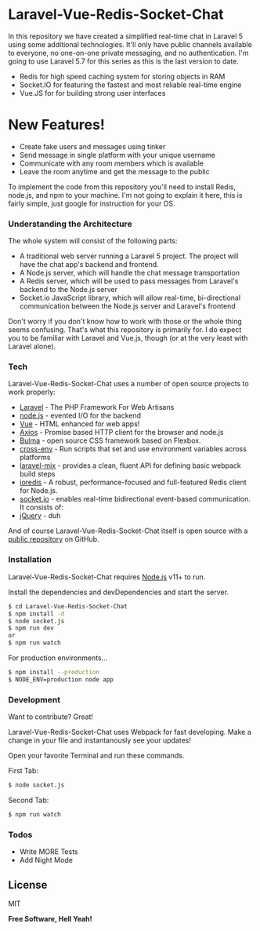 # Laravel-Vue-Redis-Socket-Chat

In this repository we have created a simplified real-time chat in Laravel 5 using some additional technologies. It'll only have public channels available to everyone, no one-on-one private messaging, and no authentication. I'm going to use Laravel 5.7 for this series as this is the last version to date.

  - Redis for high speed caching system for storing objects in RAM
  - Socket.IO for featuring the fastest and most reliable real-time engine
  - Vue.JS for for building strong user interfaces

# New Features!

  - Create fake users and messages using tinker
  - Send message in single platform with your unique username
  - Communicate with any room members which is available
  - Leave the room anytime and get the message to the public

To implement the code from this repository you'll need to install Redis, node.js, and npm to your machine. I'm not going to explain it here, this is fairly simple, just google for instruction for your OS.

### Understanding the Architecture

The whole system will consist of the following parts:

  - A traditional web server running a Laravel 5 project. The project will have the chat app's backend and frontend.
  - A Node.js server, which will handle the chat message transportation
  - A Redis server, which will be used to pass messages from Laravel's backend to the Node.js server
  - Socket.io JavaScript library, which will allow real-time, bi-directional communication between the Node.js server and Laravel's frontend

Don't worry if you don't know how to work with those or the whole thing seems confusing. That's what this repository is primarily for. I do expect you to be familiar with Laravel and Vue.js, though (or at the very least with Laravel alone).

### Tech

Laravel-Vue-Redis-Socket-Chat uses a number of open source projects to work properly:

* [Laravel](https://laravel.com/) - The PHP Framework For Web Artisans
* [node.js](https://nodejs.org/en/) - evented I/O for the backend
* [Vue](https://vuejs.org/) - HTML enhanced for web apps!
* [Axios](https://www.npmjs.com/package/axios) - Promise based HTTP client for the browser and node.js
* [Bulma](https://bulma.io) - open source CSS framework based on Flexbox.
* [cross-env](https://www.npmjs.com/package/cross-env) - Run scripts that set and use environment variables across platforms
* [laravel-mix](https://www.npmjs.com/package/laravel-mix) - provides a clean, fluent API for defining basic webpack build steps
* [ioredis](https://www.npmjs.com/package/ioredis) - A robust, performance-focused and full-featured Redis client for Node.js.
* [socket.io](https://www.npmjs.com/package/socket.io) - enables real-time bidirectional event-based communication. It consists of:
* [jQuery](https://jquery.com/) - duh

And of course Laravel-Vue-Redis-Socket-Chat itself is open source with a [public repository](https://github.com/devat-viitorcloud/Laravel-Vue-Redis-Socket-Chat)
 on GitHub.

### Installation

Laravel-Vue-Redis-Socket-Chat requires [Node.js](https://nodejs.org/) v11+ to run.

Install the dependencies and devDependencies and start the server.

```sh
$ cd Laravel-Vue-Redis-Socket-Chat
$ npm install -d
$ node socket.js
$ npm run dev
or
$ npm run watch
```

For production environments...

```sh
$ npm install --production
$ NODE_ENV=production node app
```


### Development

Want to contribute? Great!

Laravel-Vue-Redis-Socket-Chat uses Webpack for fast developing.
Make a change in your file and instantanously see your updates!

Open your favorite Terminal and run these commands.

First Tab:
```sh
$ node socket.js
```

Second Tab:
```sh
$ npm run watch
```


### Todos

 - Write MORE Tests
 - Add Night Mode

License
----

MIT


**Free Software, Hell Yeah!**